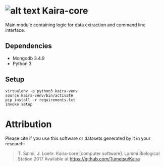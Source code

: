 # ![alt text](http://i.imgur.com/vBIAv3m.png "Kaira logo") Kaira-core

Main module containing logic for data extraction and command line interface.

## Dependencies
* Mongodb 3.4.9
* Python 3

## Setup
```
virtualenv -p python3 kaira-venv
source kaira-venv/bin/activate
pip install -r requirements.txt
invoke setup
```

# Attribution
Please cite if you use this software or datasets generated by it in your research:
> T. Salmi, J. Loehr. Kaira-core [computer software]. Lammi Biological Station 2017
> Available at https://github.com/Tumetsu/Kaira
